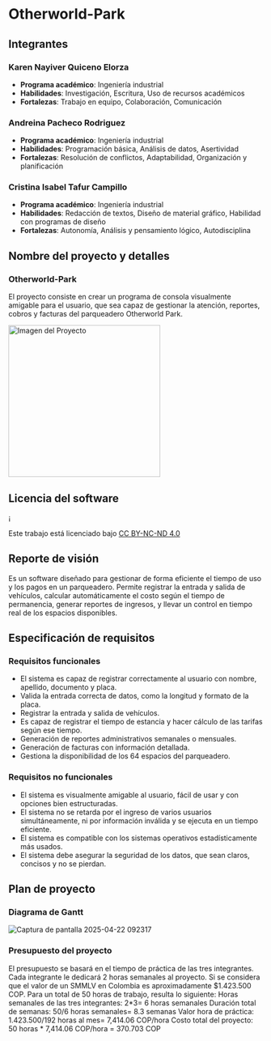 # Otherworld-Park

## Integrantes

### Karen Nayiver Quiceno Elorza
- **Programa académico**: Ingeniería industrial
- **Habilidades**: Investigación, Escritura, Uso de recursos académicos
- **Fortalezas**: Trabajo en equipo, Colaboración, Comunicación

### Andreina Pacheco Rodriguez
- **Programa académico**: Ingeniería industrial
- **Habilidades**: Programación básica, Análisis de datos, Asertividad
- **Fortalezas**: Resolución de conflictos, Adaptabilidad, Organización y planificación

### Cristina Isabel Tafur Campillo
- **Programa académico**: Ingeniería industrial
- **Habilidades**: Redacción de textos, Diseño de material gráfico, Habilidad con programas de diseño
- **Fortalezas**: Autonomía, Análisis y pensamiento lógico, Autodisciplina

## Nombre del proyecto y detalles

### Otherworld-Park
El proyecto consiste en crear un programa de consola visualmente amigable para el usuario, que sea capaz de gestionar la atención, reportes, cobros y facturas del parqueadero Otherworld Park.

<img src="https://github.com/user-attachments/assets/791b0c1c-e445-42d1-b61b-38ba50e7f871" alt="Imagen del Proyecto" width="300"/>

## Licencia del software
¡<p xmlns:cc="http://creativecommons.org/ns#" >Este trabajo está licenciado bajo <a href="https://creativecommons.org/licenses/by-nc-nd/4.0/?ref=chooser-v1" target="_blank" rel="license noopener noreferrer" style="display:inline-block;">CC BY-NC-ND 4.0<img style="height:22px!¡importante;margin-left:3px;vertical-align:text-bottom;" src="https://mirrors.creativecommons.org/presskit/icons/cc.svg?ref=chooser-v1" alt=""><img style="height:22px!¡importante;margin-left:3px;vertical-align:text-bottom;" src="https://mirrors.creativecommons.org/presskit/icons/by.svg?ref=chooser-v1" alt=""><img style="height:22px!importante;margin-left:3px;vertical-align:text-bottom;" src="https://mirrors.creativecommons.¿org/presskit/icons/nc.svg?¡ref=chooser-v1" alt=""><img style="height:22px!importante;margin-left:3px;vertical-align:text-bottom;" src="https://mirrors.creativecommons.org/presskit/icons/nd.svg?ref=chooser-v1" alt=""></a></p>

## Reporte de visión
Es un software diseñado para gestionar de forma eficiente el tiempo de uso y los pagos en un parqueadero. Permite registrar la entrada y salida de vehículos, calcular automáticamente el costo según el tiempo de permanencia, generar reportes de ingresos, y llevar un control en tiempo real de los espacios disponibles.

## Especificación de requisitos

### Requisitos funcionales
- El sistema es capaz de registrar correctamente al usuario con nombre, apellido, documento y placa.
- Valida la entrada correcta de datos, como la longitud y formato de la placa.
- Registrar la entrada y salida de vehículos.
- Es capaz de registrar el tiempo de estancia y hacer cálculo de las tarifas según ese tiempo.
- Generación de reportes administrativos semanales o mensuales.
- Generación de facturas con información detallada.
- Gestiona la disponibilidad de los 64 espacios del parqueadero.

### Requisitos no funcionales
- El sistema es visualmente amigable al usuario, fácil de usar y con opciones bien estructuradas.
- El sistema no se retarda por el ingreso de varios usuarios simultáneamente, ni por información inválida y se ejecuta en un tiempo eficiente.
- El sistema es compatible con los sistemas operativos estadísticamente más usados.
- El sistema debe asegurar la seguridad de los datos, que sean claros, concisos y no se pierdan.

## Plan de proyecto 
### Diagrama de Gantt
![Captura de pantalla 2025-04-22 092317](https://github.com/user-attachments/assets/169434cb-02fb-483d-9a72-6b8c6a2f48b9)

### Presupuesto del proyecto
El presupuesto se basará en el tiempo de práctica de las tres integrantes. Cada integrante le dedicará 2 horas semanales al proyecto. Si se considera que el valor de un SMMLV en Colombia es aproximadamente $1.423.500 COP. Para un total de 50 horas de trabajo, resulta lo siguiente: 
Horas semanales de las tres integrantes:  2*3= 6 horas semanales
Duración total de semanas: 50/6 horas semanales= 8.3 semanas
Valor hora de práctica: 1.423.500/192 horas al mes= 7,414.06 COP/hora
Costo total del proyecto: 50 horas * 7,414.06 COP/hora = 370.703 COP


